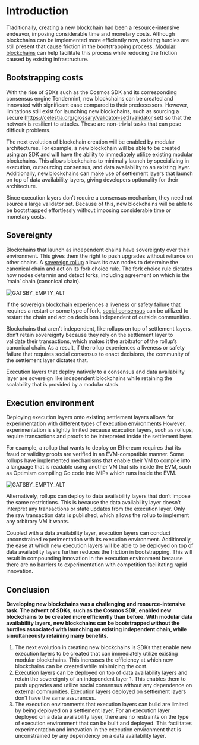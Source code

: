 # Introduction

Traditionally, creating a new blockchain had been a
resource-intensive endeavor, imposing considerable
time and monetary costs. Although blockchains can be
implemented more efficiently now, existing hurdles are
still present that cause friction in the bootstrapping
process. [Modular blockchains](https://celestia.org/glossary/modular-blockchain)
can help facilitate this process while reducing the
friction caused by existing infrastructure.

## Bootstrapping costs

With the rise of SDKs such as the Cosmos SDK and its
corresponding consensus engine Tendermint, new blockchains
can be created and innovated with significant ease
compared to their predecessors. However, limitations
still exist for launching new blockchains, such as
sourcing a secure [https://celestia.org/glossary/validator-set](validator set)
so that the network is resilient to attacks.
These are non-trivial tasks that can pose difficult problems.

The next evolution of blockchain creation will be
enabled by modular architectures. For example, a new
blockchain will be able to be created using an SDK
and will have the ability to immediately utilize
existing modular blockchains. This allows blockchains
to minimally launch by specializing in execution,
outsourcing consensus, and data availability to an
existing layer. Additionally, new blockchains can
make use of settlement layers that launch on top
of data availability layers, giving developers
optionality for their architecture.

Since execution layers don’t require a consensus
mechanism, they need not source a large validator set.
Because of this, new blockchains will be able to
be bootstrapped effortlessly without imposing
considerable time or monetary costs.

## Sovereignty

Blockchains that launch as independent chains have
sovereignty over their environment. This gives
them the right to push upgrades without reliance
on other chains. A [sovereign rollup](https://blog.celestia.org/sovereign-rollup-chains/)
allows its own nodes to determine the
canonical chain and act on its fork choice rule.
The fork choice rule dictates how nodes determin
and detect forks, including agreement on which
is the ‘main’ chain (canonical chain).

![GATSBY_EMPTY_ALT](/img/learn-modular/article-4-image-1.png)

If the sovereign blockchain experiences a
liveness or safety failure that requires a
restart or some type of fork, [social consensus](https://celestia.org/glossary/social-consensus)
can be utilized to restart the chain and
act on decisions independent of outside communities.

Blockchains that aren’t independent, like rollups
on top of settlement layers, don’t retain sovereignty
because they rely on the settlement layer to validate
their transactions, which makes it the arbitrator
of the rollup’s canonical chain. As a result, if
the rollup experiences a liveness or safety failure
that requires social consensus to enact decisions,
the community of the settlement layer dictates that.

Execution layers that deploy natively to a consensus
and data availability layer are sovereign like
independent blockchains while retaining the scalability
that is provided by a modular stack.

## Execution environment

Deploying execution layers onto existing settlement layers
allows for experimentation with different types of
[execution environments](https://celestia.org/glossary/execution-environment)
However, experimentation is slightly limited because
execution layers, such as rollups, require transactions
and proofs to be interpreted inside the settlement layer.

For example, a rollup that wants to deploy on Ethereum
requires that its fraud or validity proofs are verified
in an EVM-compatible manner. Some rollups have
implemented mechanisms that enable their VM to
compile into a language that is readable using another
VM that sits inside the EVM, such as Optimism compiling
Go code into MIPs which runs inside the EVM.

![GATSBY_EMPTY_ALT](/img/learn-modular/article-4-image-2.png)

Alternatively, rollups can deploy to data availability
layers that don’t impose the same restrictions. This is
because the data availability layer doesn’t interpret any
transactions or state updates from the execution layer.
Only the raw transaction data is published, which allows
the rollup to implement any arbitrary VM it wants.

Coupled with a data availability layer, execution layers
can conduct unconstrained experimentation with its execution
environment. Additionally, the ease at which new execution
layers will be able to be deployed on top of data availability
layers further reduces the friction in bootstrapping. This
will result in compounding innovation in the execution
environment because there are no barriers to experimentation
with competition facilitating rapid innovation.

## Conclusion

__Developing new blockchains was a challenging and
resource-intensive task. The advent of SDKs, such
as the Cosmos SDK, enabled new blockchains to be
created more efficiently than before. With modular
data availability layers, new blockchains can be
bootstrapped without the hurdles associated with
launching an existing independent chain, while
simultaneously retaining many benefits.__

1. The next evolution in creating new blockchains is
SDKs that enable new execution layers to be created
that can immediately utilize existing modular blockchains.
This increases the efficiency at which new blockchains can
be created while minimizing the cost.
2. Execution layers can be deployed on top of data
availability layers and retain the sovereignty of
an independent layer 1. This enables them to push
upgrades and utilize social consensus without any
dependence on external communities. Execution layers
deployed on settlement layers don’t have the same
assurances.
3. The execution environments that execution layers
can build are limited by being deployed on a settlement
layer. For an execution layer deployed on a data
availability layer, there are no restraints on the
type of execution environment that can be built and
deployed. This facilitates experimentation and
innovation in the execution environment that is
unconstrained by any dependency on a data
availability layer.
